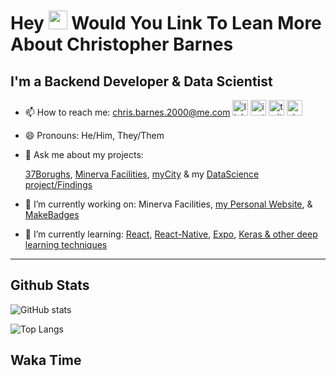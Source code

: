 # Hey <img src="https://raw.githubusercontent.com/sidbelbase/sidbelbase/master/wave.gif" width="30px"> Would You Link To Lean More About Christopher Barnes

## I'm a Backend Developer & Data Scientist

- 📫 How to reach me: chris.barnes.2000@me.com
[<img src='https://cdn.jsdelivr.net/npm/simple-icons@3.0.1/icons/linkedin.svg' alt='linkedin' height='25'>](https://www.linkedin.com/in/chrisbarnes2000/)
[<img src='https://cdn.jsdelivr.net/npm/simple-icons@3.0.1/icons/instagram.svg' alt='instagram' height='25'>](https://www.instagram.com/dragon_dominant/)
[<img src='https://cdn.jsdelivr.net/npm/simple-icons@3.0.1/icons/twitter.svg' alt='twitter' height='25'>](https://twitter.com/Dragon_Dominant)
[<img src='https://cdn.jsdelivr.net/npm/simple-icons@3.0.1/icons/stackoverflow.svg' alt='stackoverflow' height='25'>](https://stackoverflow.com/users/13986242)
- 😄 Pronouns: He/Him, They/Them
- 💬 Ask me about my projects:

  [37Borughs](https://github.com/alannanoguchi/37_Boroughs),
  [Minerva Facilities](https://github.com/ChrisBarnes7404/React-WebBased-MVP),
  [myCity](https://github.com/ChrisBarnes7404/myCity) & my
  [DataScience project/Findings](https://github.com/ChrisBarnes7404?tab=repositories&q=DS)
- 🔭 I’m currently working on:
  Minerva Facilities,
  [my Personal Website](https://chrisbarnes.news), &
  [MakeBadges](https://maker-a-team.github.io/make-badges/#/)
- 🌱 I’m currently learning:
  [React](https://reactjs.org/),
  [React-Native](https://reactnative.dev/),
  [Expo](https://expo.io/),
  [Keras & other deep learning techniques](https://github.com/Make-School-Courses/DS-2.2-Deep-Learning)
<!-- - 👯 I’m looking to collaborate on -  -->
<!-- - 🤔 I’m looking for help with -  -->
<!-- - ⚡ Fun fact: -  -->

---

## Github Stats

![GitHub stats](https://github-readme-stats.vercel.app/api?username=ChrisBarnes7404&show_icons=true&hide_title=true)

![Top Langs](https://github-readme-stats.vercel.app/api/top-langs/?username=ChrisBarnes7404&layout=compact)

<!-- ## Blog posts
<!-- BLOG-POST-LIST:START -->

<!-- BLOG-POST-LIST:END ->
 -->

<!-- ## StackOverflow Activity
<!-- STACKOVERFLOW:START -->

<!-- STACKOVERFLOW:END ->
 -->

## Waka Time
<!--START_SECTION:waka-->

<!--END_SECTION:waka-->

<!-- --- -->

<!-- ### Readme inspiration from

[<img align="left" src="https://github-readme-stats.vercel.app/api/pin/?username=arturssmirnovs&repo=github-profile-readme-generator" />
](https://github.com/arturssmirnovs/github-profile-readme-generator)

[<img src="https://github-readme-stats.vercel.app/api/pin/?username=anuraghazra&repo=github-readme-stats" />
](https://github.com/anuraghazra/github-readme-stats)

<br>

[<img align="left" src="https://github-readme-stats.vercel.app/api/pin/?username=gautamkrishnar&repo=blog-post-workflow" />
](https://github.com/gautamkrishnar/blog-post-workflow)

[<img src="https://github-readme-stats.vercel.app/api/pin/?username=anmol098&repo=waka-readme-stats" />
](https://github.com/anmol098/waka-readme-stats)

<br>

[<img align="left" src="https://github-readme-stats.vercel.app/api/pin/?username=avinal&repo=Profile-Readme-WakaTime" />
](https://github.com/avinal/Profile-Readme-WakaTime)

-->
